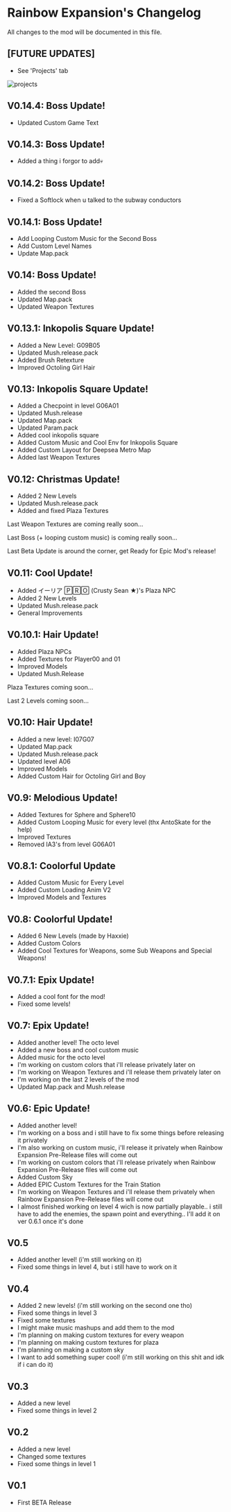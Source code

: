 # Rainbow Expansion's Changelog
All changes to the mod will be documented in this file.

## [FUTURE UPDATES]
- See 'Projects' tab

![projects](https://user-images.githubusercontent.com/36473846/141029682-7c01e5ca-ef60-44c4-a8fa-dc7fe8ccb741.png)

## V0.14.4: Boss Update!
- Updated Custom Game Text

## V0.14.3: Boss Update!
- Added a thing i forgor to add💀

## V0.14.2: Boss Update!
- Fixed a Softlock when u talked to the subway conductors

## V0.14.1: Boss Update!
- Add Looping Custom Music for the Second Boss
- Add Custom Level Names
- Update Map.pack

## V0.14: Boss Update!
- Added the second Boss
- Updated Map.pack
- Updated Weapon Textures

## V0.13.1: Inkopolis Square Update!
- Added a New Level: G09B05
- Updated Mush.release.pack
- Added Brush Retexture
- Improved Octoling Girl Hair

## V0.13: Inkopolis Square Update!
- Added a Checpoint in level G06A01
- Updated Mush.release
- Updated Map.pack
- Updated Param.pack
- Added cool inkopolis square
- Added Custom Music and Cool Env for Inkopolis Square
- Added Custom Layout for Deepsea Metro Map
- Added last Weapon Textures

## V0.12: Christmas Update!
- Added 2 New Levels
- Updated Mush.release.pack
- Added and fixed Plaza Textures

Last Weapon Textures are coming really soon...

Last Boss (+ looping custom music) is coming really soon...

Last Beta Update is around the corner, get Ready for Epic Mod's release!

## V0.11: Cool Update!
- Added イーリア 🄿🅁🄾 (Crusty Sean ★)'s Plaza NPC
- Added 2 New Levels
- Updated Mush.release.pack
- General Improvements

## V0.10.1: Hair Update!
- Added Plaza NPCs
- Added Textures for Player00 and 01
- Improved Models
- Updated Mush.Release

Plaza Textures coming soon...

Last 2 Levels coming soon...

## V0.10: Hair Update!
- Added a new level: I07G07
- Updated Map.pack
- Updated Mush.release.pack
- Updated level A06
- Improved Models
- Added Custom Hair for Octoling Girl and Boy

## V0.9: Melodious Update!
- Added Textures for Sphere and Sphere10
- Added Custom Looping Music for every level (thx AntoSkate for the help)
- Improved Textures
- Removed IA3's from level G06A01

## V0.8.1: Coolorful Update
- Added Custom Music for Every Level
- Added Custom Loading Anim V2
- Improved Models and Textures

## V0.8: Coolorful Update!
- Added 6 New Levels (made by Haxxie)
- Added Custom Colors
- Added Cool Textures for Weapons, some Sub Weapons and Special Weapons!

## V0.7.1: Epix Update!
- Added a cool font for the mod!
- Fixed some levels!

## V0.7: Epix Update!
- Added another level! The octo level
- Added a new boss and cool custom music
- Added music for the octo level
- I'm working on custom colors that i'll release privately later on
- I'm working on Weapon Textures and i'll release them privately later on
- I'm working on the last 2 levels of the mod
- Updated Map.pack and Mush.release

## V0.6: Epic Update!
- Added another level!
- I'm working on a boss and i still have to fix some things before releasing it privately
- I'm also working on custom music, i'll release it privately when Rainbow Expansion Pre-Release files will come out
- I'm working on custom colors that i'll release privately when Rainbow Expansion Pre-Release files will come out
- Added Custom Sky
- Added EPIC Custom Textures for the Train Station
- I'm working on Weapon Textures and i'll release them privately when Rainbow Expansion Pre-Release files will come out
- I almost finished working on level 4 wich is now partially playable.. i still have to add the enemies, the spawn point and everything.. I'll add it on ver 0.6.1 once it's done

## V0.5
- Added another level! (i'm still working on it)
- Fixed some things in level 4, but i still have to work on it

## V0.4
- Added 2 new levels! (i'm still working on the second one tho)
- Fixed some things in level 3
- Fixed some textures
- I might make music mashups and add them to the mod
- I'm planning on making custom textures for every weapon
- I'm planning on making custom textures for plaza
- I'm planning on making a custom sky
- I want to add something super cool! (i'm still working on this shit and idk if i can do it)

## V0.3
- Added a new level
- Fixed some things in level 2

## V0.2
- Added a new level
- Changed some textures
- Fixed some things in level 1

## V0.1
- First BETA Release
